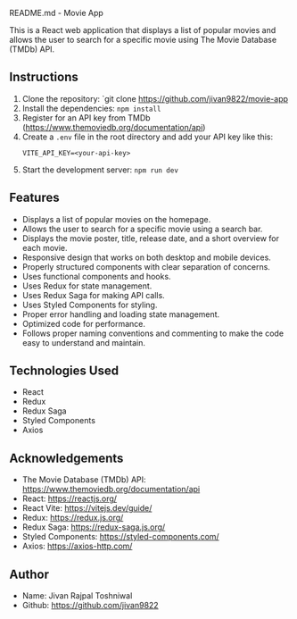 README.md - Movie App

This is a React web application that displays a list of popular movies and allows the user to search for a specific movie using The Movie Database (TMDb) API.

## Instructions

1. Clone the repository: `git clone https://github.com/jivan9822/movie-app
2. Install the dependencies: `npm install`
3. Register for an API key from TMDb (https://www.themoviedb.org/documentation/api)
4. Create a `.env` file in the root directory and add your API key like this:
   ```
   VITE_API_KEY=<your-api-key>
   ```
5. Start the development server: `npm run dev`

## Features

- Displays a list of popular movies on the homepage.
- Allows the user to search for a specific movie using a search bar.
- Displays the movie poster, title, release date, and a short overview for each movie.
- Responsive design that works on both desktop and mobile devices.
- Properly structured components with clear separation of concerns.
- Uses functional components and hooks.
- Uses Redux for state management.
- Uses Redux Saga for making API calls.
- Uses Styled Components for styling.
- Proper error handling and loading state management.
- Optimized code for performance.
- Follows proper naming conventions and commenting to make the code easy to understand and maintain.

## Technologies Used

- React
- Redux
- Redux Saga
- Styled Components
- Axios

## Acknowledgements

- The Movie Database (TMDb) API: https://www.themoviedb.org/documentation/api
- React: https://reactjs.org/
- React Vite: https://vitejs.dev/guide/
- Redux: https://redux.js.org/
- Redux Saga: https://redux-saga.js.org/
- Styled Components: https://styled-components.com/
- Axios: https://axios-http.com/

## Author

- Name: Jivan Rajpal Toshniwal
- Github: https://github.com/jivan9822
